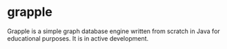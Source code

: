 # grapple

Grapple is a simple graph database engine written from scratch in Java for educational purposes. It is in active development.